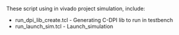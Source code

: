 These script using in vivado project simulation, include:
+ run_dpi_lib_create.tcl - Generating C-DPI lib to run in testbench 
+ run_launch_sim.tcl     - Launch_simulation
